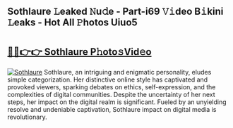 ## Sothlaure 𝙻eaked 𝙽u𝚍e - Part-i69 𝚅𝚒deo B𝚒kini 𝙻eaks - Hot All 𝙿hotos Uiuo5

# <h2><a href="http://ld1zy2.urlbe.top/?page=Sothlaure">🔗🔗👉👉 Sothlaure P𝚑oto𝚜Vid𝚎o</a></h2>

[![Sothlaure](https://i.imgur.com/eBuTRDB.gif)](http://ld1zy2.urlbe.top/?page=Sothlaure)
Sothlaure, an intriguing and enigmatic personality, eludes simple categorization. Her distinctive online style has captivated and provoked viewers, sparking debates on ethics, self-expression, and the complexities of digital communities. Despite the uncertainty of her next steps, her impact on the digital realm is significant. Fueled by an unyielding resolve and undeniable captivation, Sothlaure impact on digital media is revolutionary.
